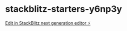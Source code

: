 # stackblitz-starters-y6np3y

[Edit in StackBlitz next generation editor ⚡️](https://stackblitz.com/~/github.com/Rohanluthraknack/stackblitz-starters-y6np3y)